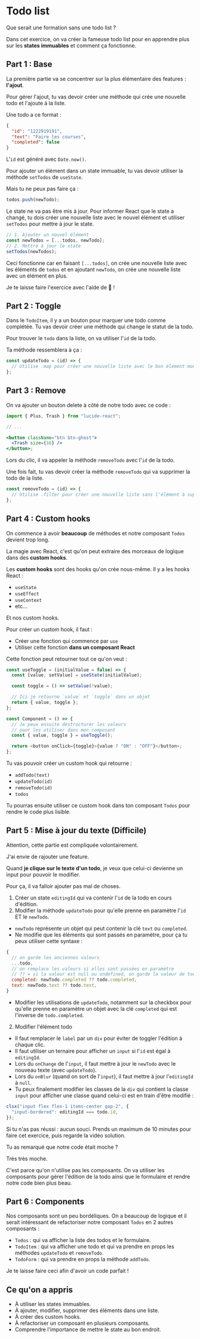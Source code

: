 # Todo list

Que serait une formation sans une todo list ?

Dans cet exercice, on va créer la fameuse todo list pour en apprendre plus sur les **states immuables** et comment ça fonctionne.

## Part 1 : Base

La première partie va se concentrer sur la plus élémentaire des features : **l'ajout**.

Pour gérer l'ajout, tu vas devoir créer une méthode qui crée une nouvelle todo et l'ajoute à la liste.

Une todo a ce format :

```json
{
  "id": "1222919191",
  "text": "Faire les courses",
  "completed": false
}
```

L'`id` est généré avec `Date.now()`.

Pour ajouter un élément dans un state immuable, tu vas devoir utiliser la méthode `setTodos` de `useState`.

Mais tu ne peux pas faire ça :

```js
todos.push(newTodo);
```

Le state ne va pas être mis à jour. Pour informer React que le state a changé, tu dois créer une nouvelle liste avec le nouvel élément et utiliser `setTodos` pour mettre à jour le state.

```js
// 1. Ajouter un nouvel élément
const newTodos = [...todos, newTodo];
// 2. Mettre à jour le state
setTodos(newTodos);
```

Ceci fonctionne car en faisant `[...todos]`, on crée une nouvelle liste avec les éléments de `todos` et en ajoutant `newTodo`, on crée une nouvelle liste avec un élément en plus.

Je te laisse faire l'exercice avec l'aide de 🦁 !

## Part 2 : Toggle

Dans le `TodoItem`, il y a un bouton pour marquer une todo comme complétée. Tu vas devoir créer une méthode qui change le statut de la todo.

Pour trouver le `todo` dans la liste, on va utiliser l'`id` de la todo.

Ta méthode ressemblera à ça :

```js
const updateTodo = (id) => {
  // Utilise .map pour créer une nouvelle liste avec le bon élément modifié
};
```

## Part 3 : Remove

On va ajouter un bouton delete à côté de notre todo avec ce code :

```jsx
import { Plus, Trash } from "lucide-react";

// ...

<button className="btn btn-ghost">
  <Trash size={16} />
</button>;
```

Lors du clic, il va appeler la méthode `removeTodo` avec l'`id` de la todo.

Une fois fait, tu vas devoir créer la méthode `removeTodo` qui va supprimer la todo de la liste.

```js
const removeTodo = (id) => {
  // Utilise .filter pour créer une nouvelle liste sans l'élément à supprimer
};
```

## Part 4 : Custom hooks

On commence à avoir **beaucoup** de méthodes et notre composant `Todos` devient trop long.

La magie avec React, c'est qu'on peut extraire des morceaux de logique dans des **custom hooks**.

Les **custom hooks** sont des hooks qu'on crée nous-même. Il y a les hooks React :

- `useState`
- `useEffect`
- `useContext`
- etc...

Et nos custom hooks.

Pour créer un custom hook, il faut :

- Créer une fonction qui commence par `use`
- Utiliser cette fonction **dans un composant React**

Cette fonction peut retourner tout ce qu'on veut :

```js
const useToggle = (initialValue = false) => {
  const [value, setValue] = useState(initialValue);

  const toggle = () => setValue(!value);

  // Ici je retourne `value` et `toggle` dans un objet
  return { value, toggle };
};

const Component = () => {
  // Je peux ensuite déstructurer les valeurs
  // pour les utiliser dans mon composant
  const { value, toggle } = useToggle();

  return <button onClick={toggle}>{value ? "ON" : "OFF"}</button>;
};
```

Tu vas pouvoir créer un custom hook qui retourne :

- `addTodo(text)`
- `updateTodo(id)`
- `removeTodo(id)`
- `todos`

Tu pourras ensuite utiliser ce custom hook dans ton composant `Todos` pour rendre le code plus lisible.

## Part 5 : Mise à jour du texte (Difficile)

Attention, cette partie est compliquée volontairement.

J'ai envie de rajouter une feature.

Quand **je clique sur le texte d'un todo**, je veux que celui-ci devienne un input pour pouvoir le modifier.

Pour ça, il va falloir ajouter pas mal de choses.

1. Créer un state `editingId` qui va contenir l'`id` de la todo en cours d'édition.
2. Modifier la méthode `updateTodo` pour qu'elle prenne en paramètre l'`id` ET le `newTodo`.

- `newTodo` représente un objet qui peut contenir la clé `text` ou `completed`.
- Ne modifie que les éléments qui sont passés en paramètre, pour ça tu peux utiliser cette syntaxe :

```js
{
  // on garde les anciennes valeurs
  ...todo,
  // on remplace les valeurs si elles sont passées en paramètre
  // ?? = si la valeur est null ou undefined, on garde la valeur de todo
  completed: newTodo.completed ?? todo.completed,
  text: newTodo.text ?? todo.text,
}
```

- Modifier les utilisations de `updateTodo`, notamment sur la checkbox pour qu'elle prenne en paramètre un objet avec la clé `completed` qui est l'inverse de `todo.completed`.

2. Modifier l'élément todo

- Il faut remplacer le `label` par un `div` pour éviter de toggler l'édition à chaque clic.
- Il faut utiliser un ternaire pour afficher un `input` si l'`id` est égal à `editingId`.
- Lors du `onChange` de l'`input`, il faut mettre à jour le `newTodo` avec le nouveau texte (avec `updateTodo`).
- Lors du `onBlur` (quand on sort de l'`input`), il faut mettre à jour l'`editingId` à `null`.
- Tu peux finalement modifier les classes de la `div` qui contient la classe `input` pour afficher une classe quand celui-ci est en train d'être modifié :

```js
clsx("input flex flex-1 items-center gap-2", {
  "input-bordered": editingId === todo.id,
});
```

Si tu n'as pas réussi : aucun souci. Prends un maximum de 10 minutes pour faire cet exercice, puis regarde la vidéo solution.

Tu as remarqué que notre code était moche ?

Très très moche.

C'est parce qu'on n'utilise pas les composants. On va utiliser les composants pour gérer l'édition de la todo ainsi que le formulaire et rendre notre code bien plus beau.

## Part 6 : Components

Nos composants sont un peu bordéliques. On a beaucoup de logique et il serait intéressant de refactoriser notre composant `Todos` en 2 autres composants :

- `Todos` : qui va afficher la liste des todos et le formulaire.
- `TodoItem` : qui va afficher une todo et qui va prendre en props les méthodes `updateTodo` et `removeTodo`.
- `TodoForm` : qui va prendre en props la méthode `addTodo`.

Je te laisse faire ceci afin d'avoir un code parfait !

## Ce qu'on a appris

- À utiliser les states immuables.
- À ajouter, modifier, supprimer des éléments dans une liste.
- À créer des custom hooks.
- À refactoriser un composant en plusieurs composants.
- Comprendre l'importance de mettre le state au bon endroit.

